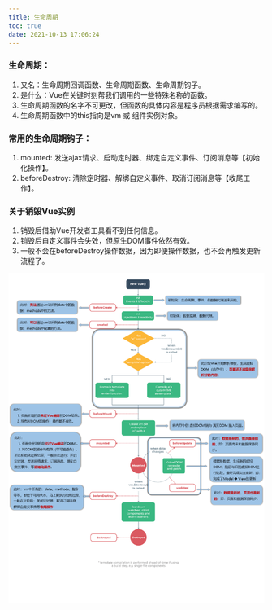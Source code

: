 ```yaml
---
title: 生命周期
toc: true
date: 2021-10-13 17:06:24
---
```


### 生命周期：
  1. 又名：生命周期回调函数、生命周期函数、生命周期钩子。
  2. 是什么：Vue在关键时刻帮我们调用的一些特殊名称的函数。
  3. 生命周期函数的名字不可更改，但函数的具体内容是程序员根据需求编写的。
  4. 生命周期函数中的this指向是vm 或 组件实例对象。

### 常用的生命周期钩子：
  1. mounted: 发送ajax请求、启动定时器、绑定自定义事件、订阅消息等【初始化操作】。
  2. beforeDestroy: 清除定时器、解绑自定义事件、取消订阅消息等【收尾工作】。

### 关于销毁Vue实例
  1. 销毁后借助Vue开发者工具看不到任何信息。
  2. 销毁后自定义事件会失效，但原生DOM事件依然有效。
  3. 一般不会在beforeDestroy操作数据，因为即便操作数据，也不会再触发更新流程了。

![生命周期](/assets/vueImg/lifeCircle@2.x.png "生命周期")